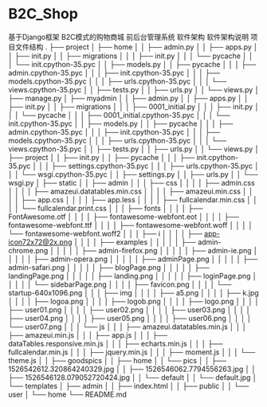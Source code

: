 # B2C_Shop
基于Django框架 B2C模式的购物商城 前后台管理系统
软件架构
软件架构说明 项目文件结构 . ├── project │   ├── home │   │   ├── admin.py │   │   ├── apps.py │   │   ├── init.py │   │   ├── migrations │   │   │   ├── init.py │   │   │   └── pycache │   │   │   └── init.cpython-35.pyc │   │   ├── models.py │   │   ├── pycache │   │   │   ├── admin.cpython-35.pyc │   │   │   ├── init.cpython-35.pyc │   │   │   ├── models.cpython-35.pyc │   │   │   ├── urls.cpython-35.pyc │   │   │   └── views.cpython-35.pyc │   │   ├── tests.py │   │   ├── urls.py │   │   └── views.py │   ├── manage.py │   ├── myadmin │   │   ├── admin.py │   │   ├── apps.py │   │   ├── init.py │   │   ├── migrations │   │   │   ├── 0001_initial.py │   │   │   ├── init.py │   │   │   └── pycache │   │   │   ├── 0001_initial.cpython-35.pyc │   │   │   └── init.cpython-35.pyc │   │   ├── models.py │   │   ├── pycache │   │   │   ├── admin.cpython-35.pyc │   │   │   ├── init.cpython-35.pyc │   │   │   ├── models.cpython-35.pyc │   │   │   ├── urls.cpython-35.pyc │   │   │   └── views.cpython-35.pyc │   │   ├── tests.py │   │   ├── urls.py │   │   └── views.py │   ├── project │   │   ├── init.py │   │   ├── pycache │   │   │   ├── init.cpython-35.pyc │   │   │   ├── settings.cpython-35.pyc │   │   │   ├── urls.cpython-35.pyc │   │   │   └── wsgi.cpython-35.pyc │   │   ├── settings.py │   │   ├── urls.py │   │   └── wsgi.py │   ├── static │   │   ├── admin │   │   │   ├── css │   │   │   │   ├── admin.css │   │   │   │   ├── amazeui.datatables.min.css │   │   │   │   ├── amazeui.min.css │   │   │   │   ├── app.css │   │   │   │   ├── app.less │   │   │   │   ├── fullcalendar.min.css │   │   │   │   └── fullcalendar.print.css │   │   │   ├── fonts │   │   │   │   ├── FontAwesome.otf │   │   │   │   ├── fontawesome-webfont.eot │   │   │   │   ├── fontawesome-webfont.ttf │   │   │   │   ├── fontawesome-webfont.woff │   │   │   │   └── fontawesome-webfont.woff2 │   │   │   ├── i │   │   │   │   ├── app-icon72x72@2x.png │   │   │   │   ├── examples │   │   │   │   │   ├── admin-chrome.png │   │   │   │   │   ├── admin-firefox.png │   │   │   │   │   ├── admin-ie.png │   │   │   │   │   ├── admin-opera.png │   │   │   │   │   ├── adminPage.png │   │   │   │   │   ├── admin-safari.png │   │   │   │   │   ├── blogPage.png │   │   │   │   │   ├── landingPage.png │   │   │   │   │   ├── landing.png │   │   │   │   │   ├── loginPage.png │   │   │   │   │   └── sidebarPage.png │   │   │   │   ├── favicon.png │   │   │   │   └── startup-640x1096.png │   │   │   ├── img │   │   │   │   ├── a5.png │   │   │   │   ├── k.jpg │   │   │   │   ├── logoa.png │   │   │   │   ├── logob.png │   │   │   │   ├── logo.png │   │   │   │   ├── user01.png │   │   │   │   ├── user02.png │   │   │   │   ├── user03.png │   │   │   │   ├── user04.png │   │   │   │   ├── user05.png │   │   │   │   ├── user06.png │   │   │   │   └── user07.png │   │   │   └── js │   │   │   ├── amazeui.datatables.min.js │   │   │   ├── amazeui.min.js │   │   │   ├── app.js │   │   │   ├── dataTables.responsive.min.js │   │   │   ├── echarts.min.js │   │   │   ├── fullcalendar.min.js │   │   │   ├── jquery.min.js │   │   │   ├── moment.js │   │   │   └── theme.js │   │   ├── goodspics │   │   ├── home │   │   └── pics │   │   ├── 1526542612.320864240329.jpg │   │   ├── 1526546062.7794556263.jpg │   │   ├── 1526546128.079052720424.jpg │   │   └── default │   │   └── default.jpg │   └── templates │   ├── admin │   │   ├── index.html │   │   ├── public │   │   └── user │   └── home └── README.md
